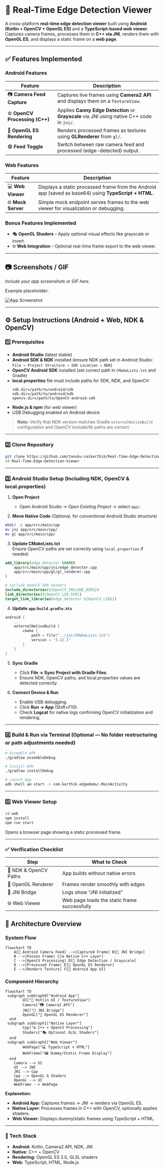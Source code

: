 # 🧠 Real-Time Edge Detection Viewer

A cross-platform **real-time edge detection viewer** built using **Android (Kotlin + OpenCV + OpenGL ES)** and a **TypeScript-based web viewer**.  
Captures camera frames, processes them in **C++ via JNI**, renders them with **OpenGL ES**, and displays a static frame on a **web page**.

---

## ✅ Features Implemented

### Android Features

| Feature | Description |
|---------|-------------|
| 📷 **Camera Feed Capture** | Captures live frames using **Camera2 API** and displays them on a `TextureView`. |
| ⚙️ **OpenCV Processing (C++)** | Applies **Canny Edge Detection** or **Grayscale** via JNI using native C++ code in `jni/`. |
| 🎨 **OpenGL ES Rendering** | Renders processed frames as textures using **GLRenderer** from `gl/`. |
| 🟢 **Feed Toggle** | Switch between raw camera feed and processed (edge-detected) output. |

### Web Features

| Feature | Description |
|---------|-------------|
| 💻 **Web Viewer** | Displays a static processed frame from the Android app (saved as base64) using **TypeScript + HTML**. |
| 🌐 **Mock Server** | Simple mock endpoint serves frames to the web viewer for visualization or debugging. |

### Bonus Features Implemented

- 🎭 **OpenGL Shaders** – Apply optional visual effects like grayscale or invert.  
- 🌐 **Web Integration** – Optional real-time frame export to the web viewer.  

---

## 📷 Screenshots / GIF

*Include your app screenshots or GIF here.*

Example placeholder:

![App Screenshot](web/static/sample_frame.png)

---

## ⚙ Setup Instructions (Android + Web, NDK & OpenCV)

### 1️⃣ Prerequisites

- **Android Studio** (latest stable)  
- **Android SDK & NDK** installed (ensure NDK path set in Android Studio: `File → Project Structure → SDK Location → NDK`)  
- **OpenCV Android SDK** installed (set correct path in `CMakeLists.txt` and Gradle)  
- **local.properties** file must include paths for SDK, NDK, and OpenCV:
  ```properties
  sdk.dir=/path/to/android/sdk
  ndk.dir=/path/to/android/ndk
  opencv.dir=/path/to/OpenCV-android-sdk
  ```
- **Node.js & npm** (for web viewer)  
- USB Debugging enabled on Android device

> **Note:** Verify that NDK version matches Gradle `externalNativeBuild` configuration and OpenCV include/lib paths are correct.

---

### 2️⃣ Clone Repository

```bash
git clone https://github.com/tanuku-saikarthik/Real-Time-Edge-Detection-Viewer.git
cd Real-Time-Edge-Detection-Viewer
```

---

### 3️⃣ Android Studio Setup (Including NDK, OpenCV & local.properties)

1. **Open Project**  
   - Open Android Studio → *Open Existing Project* → select `app/`.

2. **Move Native Code** (Optional, for conventional Android Studio structure)

```bash
mkdir -p app/src/main/cpp
mv jni app/src/main/cpp/
mv gl app/src/main/cpp/
```

3. **Update CMakeLists.txt**  
Ensure OpenCV paths are set correctly using `local.properties` if needed:

```cmake
add_library(edge_detector SHARED
    app/src/main/cpp/jni/edge_detector.cpp
    app/src/main/cpp/gl/gl_renderer.cpp
)

# Include OpenCV SDK headers
include_directories(${OpenCV_INCLUDE_DIRS})
link_directories(${OpenCV_LIB_DIR})
target_link_libraries(edge_detector ${OpenCV_LIBS})
```

4. **Update `app/build.gradle.kts`**

```kotlin
android {
    ...
    externalNativeBuild {
        cmake {
            path = file("../jni/CMakeLists.txt")
            version = "3.22.1"
        }
    }
}
```

5. **Sync Gradle**  
   - Click **File → Sync Project with Gradle Files**.  
   - Ensure NDK, OpenCV paths, and local.properties values are detected correctly.

6. **Connect Device & Run**  
   - Enable USB debugging.  
   - Click **Run → App** (Shift+F10).  
   - Check **Logcat** for native logs confirming OpenCV initialization and rendering.

---

### 4️⃣ Build & Run via Terminal (Optional — No folder restructuring or path adjustments needed)

```bash
# Assemble APK
./gradlew assembleDebug

# Install APK
./gradlew installDebug

# Launch App
adb shell am start -n com.karthik.edgedemo/.MainActivity
```

---

### 5️⃣ Web Viewer Setup

```bash
cd web
npm install
npm run start
```

Opens a browser page showing a static processed frame.

---

### ✅ Verification Checklist

| Step | What to Check |
|------|---------------|
| 🧩 NDK & OpenCV Paths | App builds without native errors |
| 🎨 OpenGL Renderer | Frames render smoothly with edges |
| 🧮 JNI Bridge | Logs show “JNI initialized” |
| 🌐 Web Viewer | Web page loads the static frame successfully |


## 🧠 Architecture Overview

### System Flow

```mermaid
flowchart TD
    A[📱 Android Camera Feed] -->|Captured Frame| B[🔗 JNI Bridge]
    B -->|Passes Frame| C[⚙️ Native C++ Layer]
    C -->|OpenCV Processing| D[🧠 Edge Detection / Grayscale]
    D -->|Processed Frame| E[🎨 OpenGL ES Renderer]
    E -->|Renders Texture| F[📲 Android App UI]

```

### Component Hierarchy

```mermaid
flowchart TD
 subgraph subGraph0["Android App"]
        UI["📱 Kotlin UI / TextureView"]
        Camera["📷 Camera2 API"]
        JNI["🔗 JNI Bridge"]
        OpenGL["🎨 OpenGL ES Renderer"]
  end
 subgraph subGraph1["Native Layer"]
        Cpp["⚙️ C++ + OpenCV Processing"]
        Shaders["🎭 Optional GLSL Shaders"]
  end
 subgraph subGraph2["Web Viewer"]
        WebPage["💻 TypeScript + HTML"]
        WebFrame["🖼 Dummy/Static Frame Display"]
  end
    Camera --> UI
    UI --> JNI
    JNI --> Cpp
    Cpp --> OpenGL & Shaders
    OpenGL --> UI
    WebFrame --> WebPage
```

**Explanation:**  
- **Android App:** Captures frames → JNI → renders via OpenGL ES.  
- **Native Layer:** Processes frames in C++ with OpenCV, optionally applies shaders.  
- **Web Viewer:** Displays dummy/static frames using TypeScript + HTML.

---

### 🔧 Tech Stack

- **Android:** Kotlin, Camera2 API, NDK, JNI  
- **Native:** C++ + OpenCV  
- **Rendering:** OpenGL ES 2.0, GLSL shaders  
- **Web:** TypeScript, HTML, Node.js

